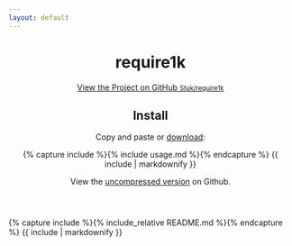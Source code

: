 ```yaml
---
layout: default
---
```


<header>
<h1>require1k</h1>

<p class="view"><a href="http://github.com/Stuk/require1k">View the Project on GitHub <small>Stuk/require1k</small></a></p>

<h2>Install</h2>

<p>Copy and paste or <a href="http://github.com/Stuk/require1k/blob/master/require1k.min.js">download</a>:</p>
{% capture include %}{% include usage.md %}{% endcapture %}
{{ include | markdownify }}

View the <a href="http://github.com/Stuk/require1k/blob/master/require1k.js">uncompressed version</a> on Github.

</header>
<section>
{% capture include %}{% include_relative README.md %}{% endcapture %}
{{ include | markdownify }}
</section>
